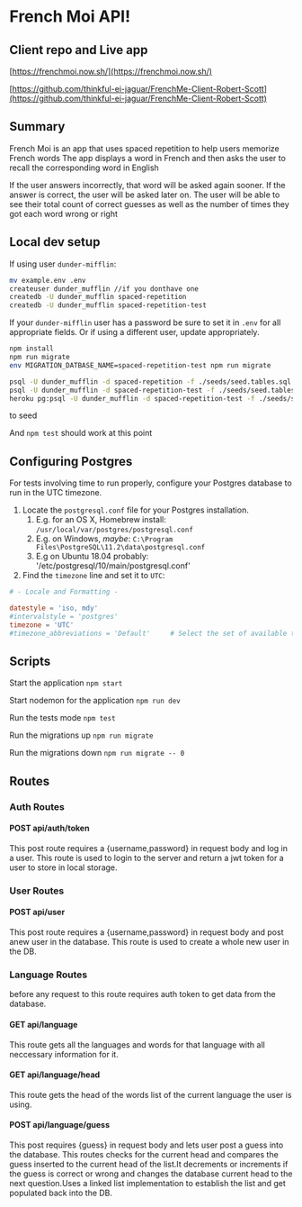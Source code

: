 # French Moi API!

## Client repo and Live app

[https://frenchmoi.now.sh/](https://frenchmoi.now.sh/)

[https://github.com/thinkful-ei-jaguar/FrenchMe-Client-Robert-Scott](https://github.com/thinkful-ei-jaguar/FrenchMe-Client-Robert-Scott)

## Summary
French Moi is an app that uses spaced repetition to help users memorize French words The app displays a word in French and then asks the user to recall the corresponding word in English

If the user answers incorrectly, that word will be asked again sooner. If the answer is correct, the user will be asked later on. The user will be able to see their total count of correct guesses as well as the number of times they got each word wrong or right

## Local dev setup

If using user `dunder-mifflin`:

```bash
mv example.env .env
createuser dunder_mufflin //if you donthave one
createdb -U dunder_mufflin spaced-repetition
createdb -U dunder_mufflin spaced-repetition-test
```

If your `dunder-mifflin` user has a password be sure to set it in `.env` for all appropriate fields. Or if using a different user, update appropriately.

```bash
npm install
npm run migrate
env MIGRATION_DATBASE_NAME=spaced-repetition-test npm run migrate
```
```bash
psql -U dunder_mufflin -d spaced-repetition -f ./seeds/seed.tables.sql
psql -U dunder_mufflin -d spaced-repetition-test -f ./seeds/seed.tables.sql
heroku pg:psql -U dunder_mufflin -d spaced-repetition-test -f ./seeds/seed.tables.sql
```
to seed


And `npm test` should work at this point

## Configuring Postgres

For tests involving time to run properly, configure your Postgres database to run in the UTC timezone.

1. Locate the `postgresql.conf` file for your Postgres installation.
   1. E.g. for an OS X, Homebrew install: `/usr/local/var/postgres/postgresql.conf`
   2. E.g. on Windows, _maybe_: `C:\Program Files\PostgreSQL\11.2\data\postgresql.conf`
   3. E.g  on Ubuntu 18.04 probably: '/etc/postgresql/10/main/postgresql.conf'
2. Find the `timezone` line and set it to `UTC`:

```conf
# - Locale and Formatting -

datestyle = 'iso, mdy'
#intervalstyle = 'postgres'
timezone = 'UTC'
#timezone_abbreviations = 'Default'     # Select the set of available time zone
```

## Scripts

Start the application `npm start`

Start nodemon for the application `npm run dev`

Run the tests mode `npm test`

Run the migrations up `npm run migrate`

Run the migrations down `npm run migrate -- 0`

## Routes
### Auth Routes

#### POST api/auth/token
This post route requires a {username,password} in request body and log in a user.
This route is used to login to the server and return a jwt token for a user to store in local storage.

### User Routes

####  POST api/user
This post route requires a {username,password} in request body and post anew user in the database.
This route is used to create a whole new user in the DB.


### Language Routes
before any request to this route requires auth token to get data from the database.

####  GET api/language
This route gets all the languages and words for that language with all neccessary information for it.

####  GET api/language/head
This route gets the head of the words list of the current language the user is using.

####  POST api/language/guess
This post requires {guess} in request body and lets user post a guess into the database. This routes checks for the current head and compares the guess inserted to the current head of the list.It decrements or increments if the guess is correct or wrong and changes the database current head to the next question.Uses a linked list implementation to establish the list and get populated back into the DB.


